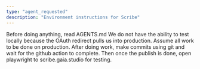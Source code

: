```yaml
---
type: "agent_requested"
description: "Environment instructions for Scribe"
---
```

Before doing anything, read AGENTS.md
We do not have the ability to test locally because the OAuth redirect pulls us into production. Assume all work to be done on production. After doing work, make commits using git and wait for the github action to complete. Then once the publish is done, open playwright to scribe.gaia.studio for testing.